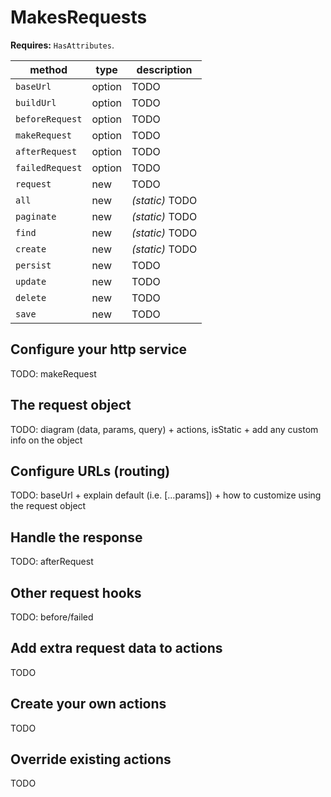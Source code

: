 # MakesRequests

**Requires:** `HasAttributes`.

| method | type | description |
| - | - | - |
| `baseUrl` | option | TODO |
| `buildUrl` | option | TODO |
| `beforeRequest` | option | TODO |
| `makeRequest` | option | TODO |
| `afterRequest` | option | TODO |
| `failedRequest` | option | TODO |
| `request` | new | TODO |
| `all` | new | *(static)* TODO |
| `paginate` | new | *(static)* TODO |
| `find` | new | *(static)* TODO |
| `create` | new | *(static)* TODO |
| `persist` | new | TODO |
| `update` | new | TODO |
| `delete` | new | TODO |
| `save` | new | TODO |

## Configure your http service

TODO: makeRequest

## The request object

TODO: diagram (data, params, query) + actions, isStatic + add any custom info on the object

## Configure URLs (routing)

TODO: baseUrl + explain default (i.e. [...params]) + how to customize using the request object

## Handle the response

TODO: afterRequest

## Other request hooks

TODO: before/failed

## Add extra request data to actions

TODO

## Create your own actions

TODO

## Override existing actions

TODO